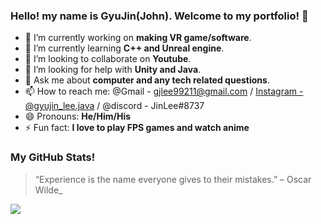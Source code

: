 
### Hello! my name is GyuJin(John). Welcome to my portfolio! 👋

- 🔭 I’m currently working on **making VR game/software**.
- 🌱 I’m currently learning **C++ and Unreal engine**.
- 👯 I’m looking to collaborate on **Youtube**.
- 🤔 I’m looking for help with **Unity and Java**.
- 💬 Ask me about **computer and any tech related questions**.
- 📫 How to reach me: @Gmail - gjlee99211@gmail.com / [Instagram - @gyujin_lee.java](https://www.instagram.com/gyujin_lee.java/) / @discord - JinLee#8737
- 😄 Pronouns: **He/Him/His**
- ⚡ Fun fact: **I love to play FPS games and watch anime**


### My GitHub Stats! 

> “Experience is the name everyone gives to their mistakes.”
– Oscar Wilde_

<img src="https://github-readme-stats.vercel.app/api?username=JinLeeGG&&show_icons=true&title_color=ffffff&icon_color=bb2acf&text_color=daf7dc&bg_color=151515">

